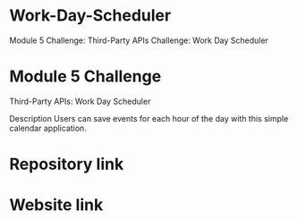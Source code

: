 # Work-Day-Scheduler
Module 5 Challenge: Third-Party APIs Challenge: Work Day Scheduler


# Module 5 Challenge
Third-Party APIs: Work Day Scheduler

Description
Users can save events for each hour of the day with this simple calendar application.

# Repository link


# Website link
